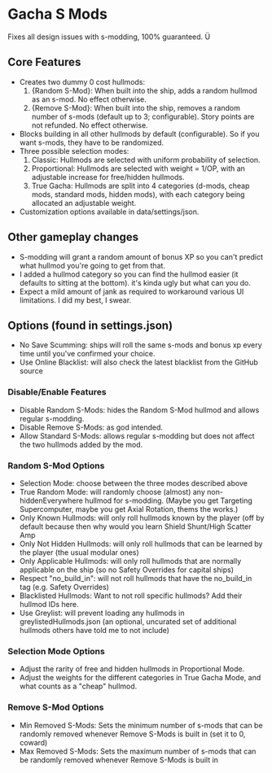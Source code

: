 # Gacha S Mods
 
Fixes all design issues with s-modding, 100% guaranteed. Ü

## Core Features
- Creates two dummy 0 cost hullmods:
  1. {Random S-Mod}: When built into the ship, adds a random hullmod as an s-mod. No effect otherwise.
  2. {Remove S-Mod}: When built into the ship, removes a random number of s-mods (default up to 3; configurable). Story points are not refunded. No effect otherwise.
- Blocks building in all other hullmods by default (configurable). So if you want s-mods, they have to be randomized.
- Three possible selection modes:
  1. Classic: Hullmods are selected with uniform probability of selection.
  2. Proportional: Hullmods are selected with weight = 1/OP, with an adjustable increase for free/hidden hullmods.
  3. True Gacha: Hullmods are split into 4 categories (d-mods, cheap mods, standard mods, hidden mods), with each category being allocated an adjustable weight.
- Customization options available in data/settings/json.

## Other gameplay changes
- S-modding will grant a random amount of bonus XP so you can't predict what hullmod you're going to get from that.
- I added a hullmod category so you can find the hullmod easier (it defaults to sitting at the bottom). it's kinda ugly but what can you do.
- Expect a mild amount of jank as required to workaround various UI limitations. I did my best, I swear.

## Options (found in settings.json)
- No Save Scumming: ships will roll the same s-mods and bonus xp every time until you've confirmed your choice.
- Use Online Blacklist: will also check the latest blacklist from the GitHub source
### Disable/Enable Features
- Disable Random S-Mods: hides the Random S-Mod hullmod and allows regular s-modding.
- Disable Remove S-Mods: as god intended.
- Allow Standard S-Mods: allows regular s-modding but does not affect the two hullmods added by the mod.
### Random S-Mod Options
- Selection Mode: choose between the three modes described above
- True Random Mode: will randomly choose (almost) any non-hiddenEverywhere hullmod for s-modding. (Maybe you get Targeting Supercomputer, maybe you get Axial Rotation, thems the works.)
- Only Known Hullmods: will only roll hullmods known by the player (off by default because then why would you learn Shield Shunt/High Scatter Amp
- Only Not Hidden Hullmods: will only roll hullmods that can be learned by the player (the usual modular ones)
- Only Applicable Hullmods: will only roll hullmods that are normally applicable on the ship (so no Safety Overrides for capital ships)
- Respect "no_build_in": will not roll hullmods that have the no_build_in tag (e.g. Safety Overrides)
- Blacklisted Hullmods: Want to not roll specific hullmods? Add their hullmod IDs here.
- Use Greylist: will prevent loading any hullmods in greylistedHullmods.json (an optional, uncurated set of additional hullmods others have told me to not include)
### Selection Mode Options
- Adjust the rarity of free and hidden hullmods in Proportional Mode.
- Adjust the weights for the different categories in True Gacha Mode, and what counts as a "cheap" hullmod.
### Remove S-Mod Options
- Min Removed S-Mods: Sets the minimum number of s-mods that can be randomly removed whenever Remove S-Mods is built in (set it to 0, coward)
- Max Removed S-Mods: Sets the maximum number of s-mods that can be randomly removed whenever Remove S-Mods is built in
